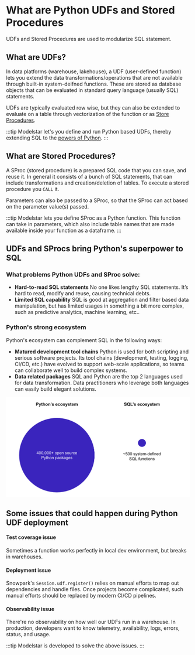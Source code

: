 # What are Python UDFs and Stored Procedures

UDFs and Stored Procedures are used to modularize SQL statement.

## What are UDFs?

In data platforms (warehouse, lakehouse), a UDF (user-defined function) lets you extend the data transformations/operations that are not available through built-in system-deifned functions. These are stored as database objects that can be evaluated in standard query language (usually SQL) statements.

UDFs are typically evaluated row wise, but they can also be extended to evaluate on a table through vectorization of the function or as [Store Procedures](#what-are-stored-procedures).

:::tip
Modelstar let's you define and run Python based UDFs, thereby extending SQL to the [powers of Python](#pythons-super-powers).
:::

<!-- TODO: Add an example code here to show how a UDF in python is defined and how it is called in SQL. -->

## What are Stored Procedures?

A SProc (stored procedure) is a prepared SQL code that you can save, and reuse it. In general it consists of a bunch of SQL statements, that can include transformations and creation/deletion of tables. To execute a stored procedure you `CALL` it.

Parameters can also be passed to a SProc, so that the SProc can act based on the parameter value(s) passed.

:::tip
Modelstar lets you define SProc as a Python function. This function can take in parameters, which also include table names that are made available inside your function as a dataframe.
:::

<!-- TODO: More on SProcs can be found here, which includes information about limitations, best practice, when to use one and examples. -->

## UDFs and SProcs bring Python's superpower to SQL

### What problems Python UDFs and SProc solve:
-   **Hard-to-read SQL statements**
    No one likes lengthy SQL statements. It’s hard to read, modify and reuse, causing technical debts.
-   **Limited SQL capability**
    SQL is good at aggregation and filter based data manipulation, but has limited usages in something a bit more complex, such as predictive analytics, machine learning, etc..

### Python's strong ecosystem
Python's ecosystem can complement SQL in the following ways:

-   **Matured development tool chains** Python is used for both scripting and serious software projects. Its tool chains (development, testing, logging, CI/CD, etc.) have evolved to support web-scale applications, so teams can collaborate well to build complex systems.
-   **Data related packages** SQL and Python are the top 2 languages used for data transformation. Data practitioners who leverage both languages can easily build elegant solutions.

![Python vs SQL](./python-vs-sql.png)

## Some issues that could happen during Python UDF deployment

#### Test coverage issue
Sometimes a function works perfectly in local dev environment, but breaks in warehouses.

#### Deployment issue
Snowpark's `Session.udf.register()` relies on manual efforts to map out dependencies and handle files. Once projects become complicated, such manual efforts should be replaced by modern CI/CD pipelines.

#### Observability issue
There're no observability on how well our UDFs run in a warehouse. In production, developers want to know telemetry, availability, logs, errors, status, and usage.

:::tip
Modelstar is developed to solve the above issues.
:::